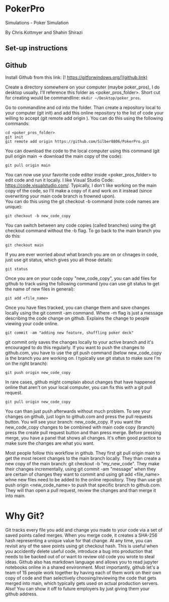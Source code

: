 # PokerPro
Simulations - Poker Simulation

By Chris Kottmyer and Shahin Shirazi

## Set-up instructions 

## Github

Install Github from this link: 
[! https://gitforwindows.org/](github.link)

Create a directory somewhere on your computer (maybe poker_pros), I do desktop usually.  I'll reference this
folder as <poker_pros_folder>.  Short cut for creating would be commandline: ``` mkdir ~/Desktop/poker_pros ```.

Go to commandline and cd into the folder.  Than create a repository local to your computer (git init) and add this online repository to 
the list of code your willing to accept (git remote add origin <url>).  You can do this using the following commands: 

```
cd <poker_pros_folder>
git init
git remote add origin https://github.com/Silber8806/PokerPro.git
```

You can download the code to the local computer using this command (git pull origin main -> download the main copy of the code):

```
git pull origin main
```

You can now use your favorite code editor inside <poker_pros_folder> to edit code and run it locally.  I like 
Visual Studio Code: https://code.visualstudio.com/.  Typically, I don't like working on the main copy of the code,
so I'll make a copy of it and work on it instead (since overwriting your main code branch is frowned upon).  
You can do this using the git checkout -b <new code name> command (note code names are unique):
  
```
git checkout -b new_code_copy
```

You can switch between any code copies (called branches) using the git checkout command without the -b flag.  To go back
to the main branch you do this:

```
git checkout main
```

If you are ever worried about what branch you are on or chnages in code, just use git status, which gives you all those details:

```
git status
```

Once you are on your code copy "new_code_copy", you can add files for github to track using the following command (you can use git status to
get the name of new files in general):

```
git add <file_name>
```

Once you have files tracked, you can change them and save changes locally using the git commit -am <message> command.  Where -m flag is just a message
describing the code change on github.  Explains the change to people viewing your code online.
  
```
git commit -am "adding new feature, shuffling poker deck"
```

git commit only saves the changes locally to your active branch and it's encouraged to do this regularly.  If you want to push the changes to github.com, 
you have to use the git push command (below new_code_copy is the branch you are working on.  I typically use git status to make sure I'm on the right branch):

```
git push origin new_code_copy
```

In rare cases, github might complain about changes that have happened online that aren't on your local computer, you can fix this with a git pull request.

```
git pull origin new_code_copy
```

You can than just push afterwards without much problem.  To see your changes on github, just login to github.com and press the pull requests button.  You
will see your branch: new_code_copy.  If you want the new_code_copy changes to be combined with main code copy (branch) press the create pull request button
and than press merge.  Before pressing merge, you have a panel that shows all changes.  It's often good practice to make sure the changes are what you want.

Most people follow this workflow in github.  They first git pull origin main to get the most recent changes to the main branch locally.  They than create a 
new copy of the main branch: git checkout -b "my_new_code".  They make their changes incrementally, using git commit -am "message" when they are certain of
changes they want to commit and using git add <file_name> whne new files need to be added to the online repository.  They than use git push origin <new_code_name>
to push that specific branch to github.com.  They will than open a pull request, review the changes and than merge it into main.  

# Why Git?
Git tracks every file you add and change you made to your code via a set of saved points called merges.  When you merge code, it creates a SHA-256 hash representing
a unique value for that change.  At any time, you can revisit any of the save points using git checkout hash.  This is useful when you accidently delete useful code,
introduce a bug into production that needs to be backed out of or want to review old code you wrote to steal ideas.  Github also has markdown language and allows you
to read jupyter notebooks online in a shared environment.  Most importantly, github let's a team of 15 people work together by having each of them work on their 
own copy of code and than selectively choosing/reviewing the code that gets merged into main, which typically gets used on actual production servers.  Also!  You 
can show it off to future employers by just giving them your github address.
